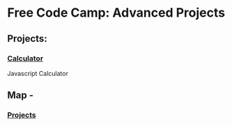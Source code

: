 # Free Code Camp: Advanced Projects
## Projects:
### [Calculator](calculator)
Javascript Calculator
## Map -
### [Projects](..)